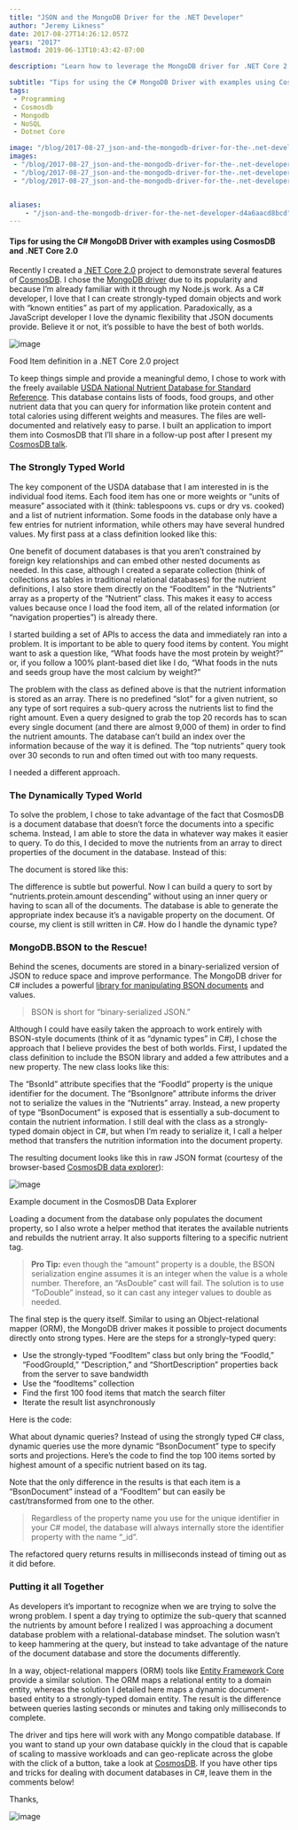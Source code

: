```yaml
---
title: "JSON and the MongoDB Driver for the .NET Developer"
author: "Jeremy Likness"
date: 2017-08-27T14:26:12.057Z
years: "2017"
lastmod: 2019-06-13T10:43:42-07:00

description: "Learn how to leverage the MongoDB driver for .NET Core 2.0 apps to query document databases with ease and support for both strong and dynamic types."

subtitle: "Tips for using the C# MongoDB Driver with examples using CosmosDB and .NET Core 2.0."
tags:
 - Programming 
 - Cosmosdb 
 - Mongodb 
 - NoSQL 
 - Dotnet Core 

image: "/blog/2017-08-27_json-and-the-mongodb-driver-for-the-.net-developer/images/1.jpeg" 
images:
 - "/blog/2017-08-27_json-and-the-mongodb-driver-for-the-.net-developer/images/1.jpeg" 
 - "/blog/2017-08-27_json-and-the-mongodb-driver-for-the-.net-developer/images/2.jpeg" 
 - "/blog/2017-08-27_json-and-the-mongodb-driver-for-the-.net-developer/images/3.gif" 


aliases:
    - "/json-and-the-mongodb-driver-for-the-net-developer-d4a6aacd8bcd"
---
```


#### Tips for using the C# MongoDB Driver with examples using CosmosDB and .NET Core 2.0

Recently I created a [.NET Core 2.0](https://goo.gl/kYwAqf) project to demonstrate several features of [CosmosDB](https://goo.gl/DV29kF). I chose the [MongoDB driver](https://www.nuget.org/packages/MongoDB.Driver/) due to its popularity and because I’m already familiar with it through my Node.js work. As a C# developer, I love that I can create strongly-typed domain objects and work with “known entities” as part of my application. Paradoxically, as a JavaScript developer I love the dynamic flexibility that JSON documents provide. Believe it or not, it’s possible to have the best of both worlds.




![image](/blog/2017-08-27_json-and-the-mongodb-driver-for-the-.net-developer/images/1.jpeg)

Food Item definition in a .NET Core 2.0 project



To keep things simple and provide a meaningful demo, I chose to work with the freely available [USDA National Nutrient Database for Standard Reference](https://www.ars.usda.gov/northeast-area/beltsville-md/beltsville-human-nutrition-research-center/nutrient-data-laboratory/docs/usda-national-nutrient-database-for-standard-reference/). This database contains lists of foods, food groups, and other nutrient data that you can query for information like protein content and total calories using different weights and measures. The files are well-documented and relatively easy to parse. I built an application to import them into CosmosDB that I’ll share in a follow-up post after I present my [CosmosDB talk](https://www.meetup.com/Atlanta-Net-User-Group/events/242342714/).

### The Strongly Typed World

The key component of the USDA database that I am interested in is the individual food items. Each food item has one or more weights or “units of measure” associated with it (think: tablespoons vs. cups or dry vs. cooked) and a list of nutrient information. Some foods in the database only have a few entries for nutrient information, while others may have several hundred values. My first pass at a class definition looked like this:




One benefit of document databases is that you aren’t constrained by foreign key relationships and can embed other nested documents as needed. In this case, although I created a separate collection (think of collections as tables in traditional relational databases) for the nutrient definitions, I also store them directly on the “FoodItem” in the “Nutrients” array as a property of the “Nutrient” class. This makes it easy to access values because once I load the food item, all of the related information (or “navigation properties”) is already there.

I started building a set of APIs to access the data and immediately ran into a problem. It is important to be able to query food items by content. You might want to ask a question like, “What foods have the most protein by weight?” or, if you follow a 100% plant-based diet like I do, “What foods in the nuts and seeds group have the most calcium by weight?”

The problem with the class as defined above is that the nutrient information is stored as an array. There is no predefined “slot” for a given nutrient, so any type of sort requires a sub-query across the nutrients list to find the right amount. Even a query designed to grab the top 20 records has to scan every single document (and there are almost 9,000 of them) in order to find the nutrient amounts. The database can’t build an index over the information because of the way it is defined. The “top nutrients” query took over 30 seconds to run and often timed out with too many requests.

I needed a different approach.

### The Dynamically Typed World

To solve the problem, I chose to take advantage of the fact that CosmosDB is a document database that doesn’t force the documents into a specific schema. Instead, I am able to store the data in whatever way makes it easier to query. To do this, I decided to move the nutrients from an array to direct properties of the document in the database. Instead of this:




The document is stored like this:




The difference is subtle but powerful. Now I can build a query to sort by “nutrients.protein.amount descending” without using an inner query or having to scan all of the documents. The database is able to generate the appropriate index because it’s a navigable property on the document. Of course, my client is still written in C#. How do I handle the dynamic type?

### MongoDB.BSON to the Rescue!

Behind the scenes, documents are stored in a binary-serialized version of JSON to reduce space and improve performance. The MongoDB driver for C# includes a powerful [library for manipulating BSON documents](http://mongodb.github.io/mongo-csharp-driver/2.2/reference/bson/) and values.
> BSON is short for “binary-serialized JSON.”

Although I could have easily taken the approach to work entirely with BSON-style documents (think of it as “dynamic types” in C#), I chose the approach that I believe provides the best of both worlds. First, I updated the class definition to include the BSON library and added a few attributes and a new property. The new class looks like this:




The “BsonId” attribute specifies that the “FoodId” property is the unique identifier for the document. The “BsonIgnore” attribute informs the driver not to serialize the values in the “Nutrients” array. Instead, a new property of type “BsonDocument” is exposed that is essentially a sub-document to contain the nutrient information. I still deal with the class as a strongly-typed domain object in C#, but when I’m ready to serialize it, I call a helper method that transfers the nutrition information into the document property.




The resulting document looks like this in raw JSON format (courtesy of the browser-based [CosmosDB data explorer](https://goo.gl/JMD5Yz)):




![image](/blog/2017-08-27_json-and-the-mongodb-driver-for-the-.net-developer/images/2.jpeg)

Example document in the CosmosDB Data Explorer



Loading a document from the database only populates the document property, so I also wrote a helper method that iterates the available nutrients and rebuilds the nutrient array. It also supports filtering to a specific nutrient tag.


> **Pro Tip:** even though the “amount” property is a double, the BSON serialization engine assumes it is an integer when the value is a whole number. Therefore, an “AsDouble” cast will fail. The solution is to use “ToDouble” instead, so it can cast any integer values to double as needed.

The final step is the query itself. Similar to using an Object-relational mapper (ORM), the MongoDB driver makes it possible to project documents directly onto strong types. Here are the steps for a strongly-typed query:

*   Use the strongly-typed “FoodItem” class but only bring the “FoodId,” “FoodGroupId,” “Description,” and “ShortDescription” properties back from the server to save bandwidth
*   Use the “foodItems” collection
*   Find the first 100 food items that match the search filter
*   Iterate the result list asynchronously

Here is the code:




What about dynamic queries? Instead of using the strongly typed C# class, dynamic queries use the more dynamic “BsonDocument” type to specify sorts and projections. Here’s the code to find the top 100 items sorted by highest amount of a specific nutrient based on its tag.




Note that the only difference in the results is that each item is a “BsonDocument” instead of a “FoodItem” but can easily be cast/transformed from one to the other.
> Regardless of the property name you use for the unique identifier in your C# model, the database will always internally store the identifier property with the name “_id”.

The refactored query returns results in milliseconds instead of timing out as it did before.

### Putting it all Together

As developers it’s important to recognize when we are trying to solve the wrong problem. I spent a day trying to optimize the sub-query that scanned the nutrients by amount before I realized I was approaching a document database problem with a relational-database mindset. The solution wasn’t to keep hammering at the query, but instead to take advantage of the nature of the document database and store the documents differently.

In a way, object-relational mappers (ORM) tools like [Entity Framework Core](https://goo.gl/BCYn6A) provide a similar solution. The ORM maps a relational entity to a domain entity, whereas the solution I detailed here maps a dynamic document-based entity to a strongly-typed domain entity. The result is the difference between queries lasting seconds or minutes and taking only milliseconds to complete.

The driver and tips here will work with any Mongo compatible database. If you want to stand up your own database quickly in the cloud that is capable of scaling to massive workloads and can geo-replicate across the globe with the click of a button, take a look at [CosmosDB](https://goo.gl/6HQxHY). If you have other tips and tricks for dealing with document databases in C#, leave them in the comments below!

Thanks,




![image](/blog/2017-08-27_json-and-the-mongodb-driver-for-the-.net-developer/images/3.gif)
